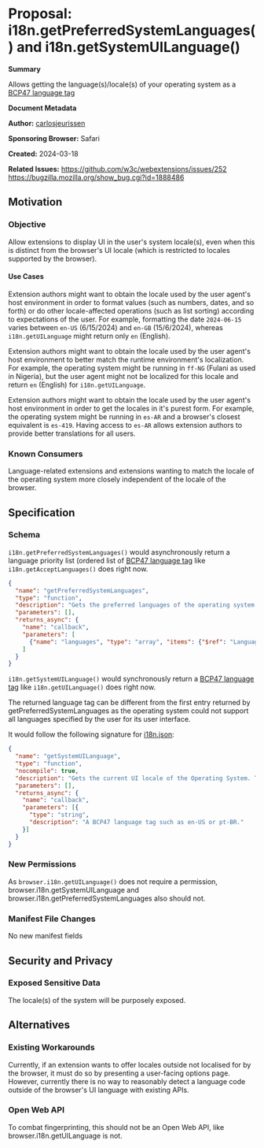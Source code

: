 # Proposal: i18n.getPreferredSystemLanguages() and i18n.getSystemUILanguage()

**Summary**

Allows getting the language(s)/locale(s) of your operating system as a [BCP47 language tag](https://www.rfc-editor.org/bcp/bcp47.html)

**Document Metadata**

**Author:** [carlosjeurissen](https://github.com/carlosjeurissen)

**Sponsoring Browser:** Safari

**Created:** 2024-03-18

**Related Issues:**
https://github.com/w3c/webextensions/issues/252
https://bugzilla.mozilla.org/show_bug.cgi?id=1888486

## Motivation

### Objective

Allow extensions to display UI in the user's system locale(s), even when this is distinct from the browser's UI locale (which is restricted to locales supported by the browser).

#### Use Cases

Extension authors might want to obtain the locale used by the user agent's host environment in order to format values (such as numbers, dates, and so forth) or do other locale-affected operations (such as list sorting) according to expectations of the user. For example, formatting the date `2024-06-15` varies between `en-US` (6/15/2024) and `en-GB` (15/6/2024), whereas `i18n.getUILanguage` might return only `en` (English).

Extension authors might want to obtain the locale used by the user agent's host environment to better match the runtime environment's localization. For example, the operating system might be running in `ff-NG` (Fulani as used in Nigeria), but the user agent might not be localized for this locale and return `en` (English) for `i18n.getUILanguage`.

Extension authors might want to obtain the locale used by the user agent's host environment in order to get the locales in it's purest form. For example, the operating system might be running in `es-AR` and a browser's closest equivalent is `es-419`. Having access to `es-AR` allows extension authors to provide better translations for all users.

### Known Consumers

Language-related extensions and extensions wanting to match the locale of the operating system more closely independent of the locale of the browser.

## Specification

### Schema

`i18n.getPreferredSystemLanguages()` would asynchronously return a language priority list (ordered list of [BCP47 language tag](https://www.rfc-editor.org/bcp/bcp47.html) like `i18n.getAcceptLanguages()` does right now.

```json
{
  "name": "getPreferredSystemLanguages",
  "type": "function",
  "description": "Gets the preferred languages of the operating system. This is different from the languages set in the browser; to get those, use $(ref:i18n.getAcceptLanguages).",
  "parameters": [],
  "returns_async": {
    "name": "callback",
    "parameters": [
      {"name": "languages", "type": "array", "items": {"$ref": "LanguageCode"}, "description": "Array of LanguageCode"}
    ]
  }
}

```

`i18n.getSystemUILanguage()` would synchronously return a [BCP47 language tag](https://www.rfc-editor.org/bcp/bcp47.html) like `i18n.getUILanguage()` does right now.

The returned language tag can be different from the first entry returned by getPreferredSystemLanguages as the operating system could not support all languages specified by the user for its user interface.

It would follow the following signature for [i18n.json](https://chromium.googlesource.com/chromium/src/+/4299ce68496b32ba309e2f012e0db5b4b8cd478a/extensions/common/api/i18n.json):

```json
{
  "name": "getSystemUILanguage",
  "type": "function",
  "nocompile": true,
  "description": "Gets the current UI locale of the Operating System. This is different from $(ref:i18n.getUILanguage) which returns the UI locale of the web browser. This locale could include additional information like preferred datetime format and number system if supported by the OS.",
  "parameters": [],
  "returns_async": {
    "name": "callback",
    "parameters": [{
      "type": "string",
      "description": "A BCP47 language tag such as en-US or pt-BR."
    }]
  }
}
```

### New Permissions

As `browser.i18n.getUILanguage()` does not require a permission, browser.i18n.getSystemUILanguage and browser.i18n.getPreferredSystemLanguages also should not.

### Manifest File Changes

No new manifest fields

## Security and Privacy

### Exposed Sensitive Data

The locale(s) of the system will be purposely exposed.

## Alternatives

### Existing Workarounds

Currently, if an extension wants to offer locales outside not localised for by the browser, it must do so by presenting a user-facing options page. However, currently there is no way to reasonably detect a language code outside of the browser's UI language with existing APIs.

### Open Web API

To combat fingerprinting, this should not be an Open Web API, like browser.i18n.getUILanguage is not.
